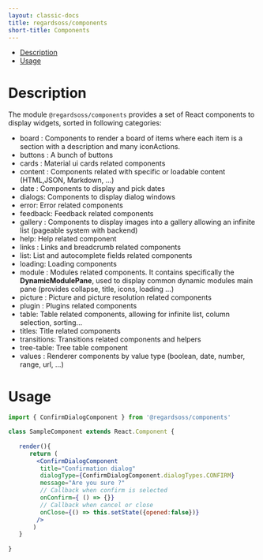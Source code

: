 ```yaml
---
layout: classic-docs
title: regardsoss/components
short-title: Components
---
```


<!-- START doctoc generated TOC please keep comment here to allow auto update -->
<!-- DON'T EDIT THIS SECTION, INSTEAD RE-RUN doctoc TO UPDATE -->


- [Description](#description)
- [Usage](#usage)

<!-- END doctoc generated TOC please keep comment here to allow auto update -->

# Description

The module `@regardsoss/components` provides a set of React components to display widgets, sorted in following categories:
 - board : Components to render a board of items where each item is a section with a description and many iconActions.
 - buttons : A bunch of buttons
 - cards : Material ui cards related components
 - content : Components related with specific or loadable content (HTML,JSON, Markdown, ...)
 - date : Components to display and pick dates
 - dialogs: Components to display dialog windows
 - error: Error related components
 - feedback: Feedback related components
 - gallery : Components to display images into a gallery allowing an infinite list (pageable system with backend)
 - help: Help related component
 - links : Links and breadcrumb related components
 - list: List and autocomplete fields related components
 - loading: Loading components
 - module : Modules related components. It contains specifically the **DynamicModulePane**, used to display common dynamic modules main pane (provides collapse, title, icons, loading ...)
 - picture : Picture and picture resolution related components
 - plugin : Plugins related components
 - table: Table related components, allowing for infinite list, column selection, sorting...
 - titles: Title related components
 - transitions: Transitions related components and helpers
 - tree-table: Tree table component
 - values : Renderer components by value type (boolean, date, number, range, url, ...)
 
# Usage

```jsx
import { ConfirmDialogComponent } from '@regardsoss/components'

class SampleComponent extends React.Component {
   
   render(){
      return (
        <ConfirmDialogComponent
         title="Confirmation dialog"
         dialogType={ConfirmDialogComponent.dialogTypes.CONFIRM}
         message="Are you sure ?"
         // Callback when confirm is selected
         onConfirm={ () => {}}
         // Callback when cancel or close
         onClose={() => this.setState({opened:false})}
        />
       )
   }
   
}

```